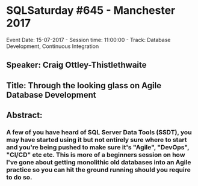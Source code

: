 # SQLSaturday #645 - Manchester 2017
Event Date: 15-07-2017 - Session time: 11:00:00 - Track: Database Development, Continuous Integration
## Speaker: Craig Ottley-Thistlethwaite
## Title: Through the looking glass on Agile Database Development
## Abstract:
### A few of you have heard of SQL Server Data Tools (SSDT), you may have started using it but not entirely sure where to start and you're being pushed to make sure it's "Agile", "DevOps", "CI/CD" etc etc. This is more of a beginners session on how I've gone about getting monolithic old databases into an Agile practice so you can hit the ground running should you require to do so.
